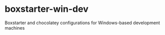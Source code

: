 boxstarter-win-dev
==================

Boxstarter and chocolatey configurations for Windows-based development machines
